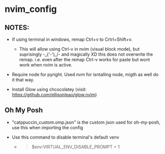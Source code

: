 # nvim_config


## NOTES:

- If using terminal in windows, remap Ctrl+v to Crtrl+Shift+v.
  - This will allow using Ctrl-v in nvim (visual block mode), but suprisingly -\_('-')_/- and magically XD this does not overwrite the remap. i.e. even after the remap Ctrl-v works for paste but wont work when nvim is active.

- Require node for pyright. Used nvm for isntalling node, migth as well do it that way.

- Install Glow using chcocolatey (visit: https://github.com/ellisonleao/glow.nvim)

## Oh My Posh

- "catppuccin_custom.omp.json" is the custom json used for oh-my-posh, use this when importing the config

-  Use this command to disable terminal's default venv 
   - >$env:VIRTUAL_ENV_DISABLE_PROMPT = 1


